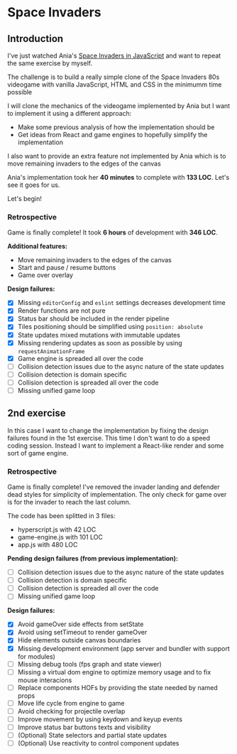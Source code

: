# Space Invaders

## Introduction

I've just watched Ania's [Space Invaders in JavaScript](https://www.youtube.com/watch?v=3Nz4Yp7Y_uA)
and want to repeat the same exercise by myself.

The challenge is to build a really simple clone of the Space Invaders 80s
videogame with vanilla JavaScript, HTML and CSS in the minimumm time possible

I will clone the mechanics of the videogame implemented by Ania but I want to
implement it using a different approach:

- Make some previous analysis of how the implementation should be
- Get ideas from React and game engines to hopefully simplify the implementation

I also want to provide an extra feature not implemented by Ania which is to move
remaining invaders to the edges of the canvas

Ania's implementation took her **40 minutes** to complete with **133 LOC**.
Let's see it goes for us.

Let's begin!

### Retrospective

Game is finally complete! It took **6 hours** of development with **346 LOC**.

**Additional features:**

- Move remaining invaders to the edges of the canvas
- Start and pause / resume buttons
- Game over overlay

**Design failures:**

- [x] Missing `editorConfig` and `eslint` settings decreases development time
- [x] Render functions are not pure
- [x] Status bar should be included in the render pipeline
- [x] Tiles positioning should be simplified using `position: absolute`
- [x] State updates mixed mutations with immutable updates
- [x] Missing rendering updates as soon as possible by using `requestAnimationFrame`
- [x] Game engine is spreaded all over the code
- [ ] Collision detection issues due to the async nature of the state updates
- [ ] Collision detection is domain specific
- [ ] Collision detection is spreaded all over the code
- [ ] Missing unified game loop

## 2nd exercise

In this case I want to change the implementation by fixing the design failures
found in the 1st exercise. This time I don't want to do a speed coding session.
Instead I want to implement a React-like render and some sort of game engine.

### Retrospective

Game is finally complete! I've removed the invader landing and defender dead
styles for simplicity of implementation. The only check for game over is for the
invader to reach the last column.

The code has been splitted in 3 files:

- hyperscript.js with 42 LOC
- game-engine.js with 101 LOC
- app.js with 480 LOC

**Pending design failures (from previous implementation):**

- [ ] Collision detection issues due to the async nature of the state updates
- [ ] Collision detection is domain specific
- [ ] Collision detection is spreaded all over the code
- [ ] Missing unified game loop

**Design failures:**

- [x] Avoid gameOver side effects from setState
- [x] Avoid using setTimeout to render gameOver
- [x] Hide elements outside canvas boundaries
- [x] Missing development environment (app server and bundler with support for modules)
- [ ] Missing debug tools (fps graph and state viewer)
- [ ] Missing a virtual dom engine to optimize memory usage and to fix mouse interacions
- [ ] Replace components HOFs by providing the state needed by named props
- [ ] Move life cycle from engine to game
- [ ] Avoid checking for projectile overlap
- [ ] Improve movement by using keydown and keyup events
- [ ] Improve status bar buttons texts and visibility
- [ ] (Optional) State selectors and partial state updates
- [ ] (Optional) Use reactivity to control component updates
